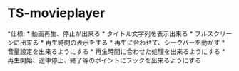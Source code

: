TS-movieplayer
==============

*仕様:
    * 動画再生、停止が出来る
    * タイトル文字列を表示出来る
    * フルスクリーンに出来る
    * 再生時間の表示をする
    * 再生に合わせて、シークバーを動かす
    * 音量設定を出来るようにする
    * 再生時間に合わせた処理を出来るようにする
    * 再生開始、途中停止、終了等のポイントにフックを出来るようにする
